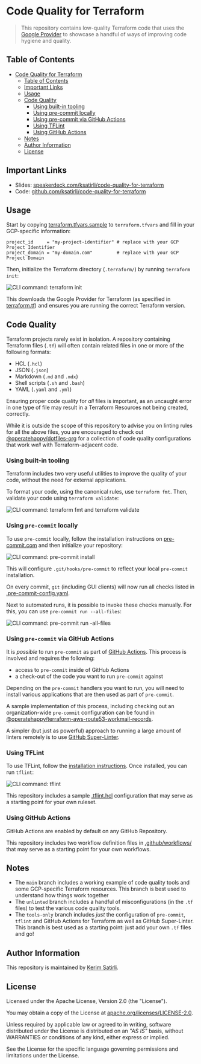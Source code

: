 # Code Quality for Terraform

> This repository contains low-quality Terraform code that uses the [Google Provider](https://www.terraform.io/docs/providers/google/index.html) to showcase a handful of ways of improving code hygiene and quality.

## Table of Contents

- [Code Quality for Terraform](#code-quality-for-terraform)
  - [Table of Contents](#table-of-contents)
  - [Important Links](#important-links)
  - [Usage](#usage)
  - [Code Quality](#code-quality)
    - [Using built-in tooling](#using-built-in-tooling)
    - [Using pre-commit locally](#using-pre-commit-locally)
    - [Using pre-commit via GitHub Actions](#using-pre-commit-via-github-actions)
    - [Using TFLint](#using-tflint)
    - [Using GitHub Actions](#using-github-actions)
  - [Notes](#notes)
  - [Author Information](#author-information)
  - [License](#license)

## Important Links

- Slides: [speakerdeck.com/ksatirli/code-quality-for-terraform](https://speakerdeck.com/ksatirli/code-quality-for-terraform)
- Code: [github.com/ksatirli/code-quality-for-terraform](https://github.com/ksatirli/code-quality-for-terraform)

## Usage

Start by copying [terraform.tfvars.sample](https://github.com/ksatirli/code-quality-for-terraform/blob/main/terraform.tfvars.sample) to `terraform.tfvars` and fill in your GCP-specific information:

```hcl
project_id     = "my-project-identifier" # replace with your GCP Project Identifier
project_domain = "my-domain.com"         # replace with your GCP Project Domain
```

Then, initialize the Terraform directory (`.terraform/`) by running `terraform init`:

![CLI command: terraform init](images/terraform-init.gif)

This downloads the Google Provider for Terraform (as specified in [terraform.tf](https://github.com/ksatirli/code-quality-for-terraform/blob/main/terraform.tf)) and ensures you are running the correct Terraform version.

## Code Quality

Terraform projects rarely exist in isolation. A repository containing Terraform files (`.tf`) will often contain related files in one or more of the following formats:

- HCL (`.hcl`)
- JSON (`.json`)
- Markdown (`.md` and `.mdx`)
- Shell scripts (`.sh` and `.bash`)
- YAML (`.yaml` and `.yml`)

Ensuring proper code quality for _all_ files is important, as an uncaught error in one type of file may result in a Terraform Resources not being created, correctly.

While it is outside the scope of this repository to advise you on linting rules for all the above files, you are encouraged to check out [@operatehappy/dotfiles-org](https://github.com/operatehappy/dotfiles-org) for a collection of code quality configurations that work _well_ with Terraform-adjacent code.

### Using built-in tooling

Terraform includes two very useful utilities to improve the quality of your code, without the need for external applications.

To format your code, using the canonical rules, use `terraform fmt`. Then, validate your code using `terraform validate`:

![CLI command: terraform fmt and terraform validate](images/terraform-fmt-and-validate-good.gif)

### Using `pre-commit` locally

To use `pre-commit` locally, follow the installation instructions on [pre-commit.com](https://pre-commit.com/#install) and then initialize your repository:

![CLI command: pre-commit install](images/pre-commit-install.gif)

This will configure `.git/hooks/pre-commit` to reflect your local `pre-commit` installation.

On every commit, `git` (including GUI clients) will now run all checks listed in [.pre-commit-config.yaml](https://github.com/ksatirli/code-quality-for-terraform/blob/main/.pre-commit-config.yaml).

Next to automated runs, it is possible to invoke these checks manually. For this, you can use `pre-commit run --all-files`:

![CLI command: pre-commit run -all-files](images/pre-commit-run-bad.gif)

### Using `pre-commit` via GitHub Actions

It is _possible_ to run `pre-commit` as part of [GitHub Actions](https://github.com/features/actions). This process is involved and requires the following:

- access to `pre-commit` inside of GitHub Actions
- a check-out of the code you want to run `pre-commit` against

Depending on the `pre-commit` handlers you want to run, you will need to install various applications that are then used as part of `pre-commit`.

A sample implementation of this process, including checking out an organization-wide `pre-commit` configuration can be found in [@operatehappy/terraform-aws-route53-workmail-records](https://github.com/operatehappy/terraform-aws-route53-workmail-records/blob/master/.github/workflows/code-quality.yml).

A simpler (but just as powerful) approach to running a large amount of linters remotely is to use [GitHub Super-Linter](https://github.com/github/super-linter).

### Using TFLint

To use TFLint, follow the [installation instructions](https://github.com/terraform-linters/tflint#installation). Once installed, you can run `tflint`:

![CLI command: tflint](images/tflint.gif)

This repository includes a sample [.tflint.hcl](https://github.com/ksatirli/code-quality-for-terraform/blob/main/.tflint.hcl) configuration that may serve as a starting point for your own ruleset.

### Using GitHub Actions

GitHub Actions are enabled by default on any GitHub Repository.

This repository includes two workflow definition files in [.github/workflows/](https://github.com/ksatirli/code-quality-for-terraform/tree/expands-readme/.github/workflows) that may serve as a starting point for your own workflows.

## Notes

- The `main` branch includes a working example of code quality tools and some GCP-specific Terraform resources. This branch is best used to understand how things work together
- The `unlinted` branch includes a handful of misconfigurations (in the `.tf` files) to test the various code quality tools.
- The `tools-only` branch includes _just_ the configuration of `pre-commit`, `tflint` and GitHub Actions for Terraform as well as GitHub Super-Linter. This branch is best used as a starting point: just add your own `.tf` files and go!

## Author Information

This repository is maintained by [Kerim Satirli](https://github.com/ksatirli).

## License

Licensed under the Apache License, Version 2.0 (the "License").

You may obtain a copy of the License at [apache.org/licenses/LICENSE-2.0](http://www.apache.org/licenses/LICENSE-2.0).

Unless required by applicable law or agreed to in writing, software distributed under the License is distributed on an _"AS IS"_ basis, without WARRANTIES or conditions of any kind, either express or implied.

See the License for the specific language governing permissions and limitations under the License.

